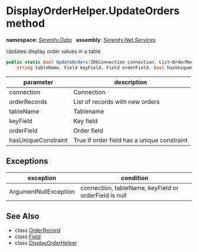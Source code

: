 # DisplayOrderHelper.UpdateOrders method
**namespace:** *[Serenity.Data](../../README.md#serenity.data-namespace)*   **assembly**: *[Serenity.Net.Services](../../README.md)*

Updates display order values in a table

```csharp
public static bool UpdateOrders(IDbConnection connection, List<OrderRecord> orderRecords, 
    string tableName, Field keyField, Field orderField, bool hasUniqueConstraint = false)
```

| parameter | description |
| --- | --- |
| connection | Connection |
| orderRecords | List of records with new orders |
| tableName | Tablename |
| keyField | Key field |
| orderField | Order field |
| hasUniqueConstraint | True if order field has a unique constraint |

## Exceptions

| exception | condition |
| --- | --- |
| ArgumentNullException | connection, tableName, keyField or orderField is null |

## See Also

* class [OrderRecord](../DisplayOrderHelper.OrderRecord.md)
* class [Field](../Serenity.Net.Entity/../Field.md)
* class [DisplayOrderHelper](../DisplayOrderHelper.md)